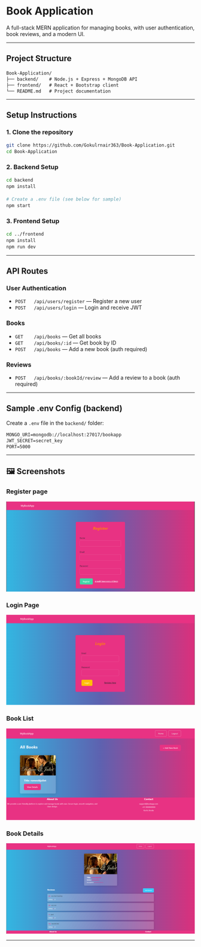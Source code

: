 # Book Application

A full-stack MERN application for managing books, with user authentication, book reviews, and a modern UI.

---

##  Project Structure

```
Book-Application/
├── backend/    # Node.js + Express + MongoDB API
├── frontend/   # React + Bootstrap client
└── README.md   # Project documentation
```

---

##  Setup Instructions

### 1. Clone the repository
```bash
git clone https://github.com/Gokulrnair363/Book-Application.git
cd Book-Application
```

### 2. Backend Setup
```bash
cd backend
npm install

# Create a .env file (see below for sample)
npm start
```

### 3. Frontend Setup
```bash
cd ../frontend
npm install
npm run dev
```

---

## API Routes

### User Authentication
- `POST   /api/users/register`  — Register a new user
- `POST   /api/users/login`     — Login and receive JWT

### Books
- `GET    /api/books`           — Get all books
- `GET    /api/books/:id`       — Get book by ID
- `POST   /api/books`           — Add a new book (auth required)

### Reviews
- `POST   /api/books/:bookId/review` — Add a review to a book (auth required)

---

## Sample .env Config (backend)

Create a `.env` file in the `backend/` folder:

```
MONGO_URI=mongodb://localhost:27017/bookapp
JWT_SECRET=secret_key
PORT=5000
```

---

## 🖼️ Screenshots


### Register page
![Register](Screenshots/register.png)
### Login Page
![Login](Screenshots/login.png)

### Book List
![Book List](Screenshots/booklist.png)

### Book Details
![Book Details](Screenshots/bookdetails.png)

---


